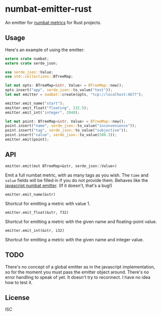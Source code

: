 # numbat-emitter-rust

An emitter for [numbat metrics](https://github.com/numbat-metrics/) for Rust projects.

## Usage

Here's an example of using the emitter:

```rs
extern crate numbat;
extern crate serde_json;

use serde_json::Value;
use std::collections::BTreeMap;

let mut opts: BTreeMap<&str, Value> = BTreeMap::new();
opts.insert("app", serde_json::to_value("test"));
let mut emitter = numbat::create(opts, "tcp://localhost:4677");

emitter.emit_name("start");
emitter.emit_float("floating", 232.5);
emitter.emit_int("integer", 2048);

let mut point: BTreeMap<&str, Value> = BTreeMap::new();
point.insert("name", serde_json::to_value("inconvenience"));
point.insert("tag", serde_json::to_value("subjective"));
point.insert("value", serde_json::to_value(500.3));
emitter.emit(point);
```

## API

`emitter.emit(mut BTreeMap<&str, serde_json::Value>)`

Emit a full numbat metric, with as many tags as you wish. The `time` and `value` fields will be filled in if you do not provide them. Behaves like the [javascript numbat emitter](https://github.com/numbat-metrics/numbat-emitter#events). (If it doesn't, that's a bug!)

`emitter.emit_name(&str)`

Shortcut for emitting a metric with value 1.

`emitter.emit_float(&str, f32)`

Shortcut for emitting a metric with the given name and floating-point value.

`emitter.emit_int(&str, i32)`

Shortcut for emitting a metric with the given name and integer value.

## TODO

There's no concept of a global emitter as in the javascript implementation, so for the moment you must pass the emitter object around. There's no error handling to speak of yet. It doesn't try to reconnect. I have no idea how to test it.

## License

ISC
